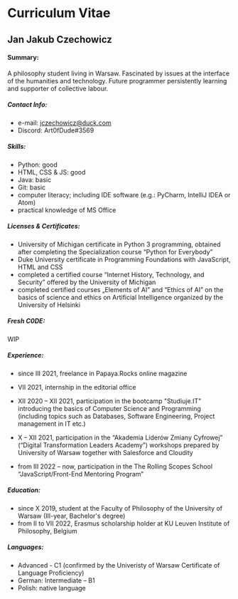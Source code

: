 # Curriculum Vitae 

## Jan Jakub Czechowicz

#### Summary:  
A philosophy student living in Warsaw. Fascinated by issues at the interface of the humanities and technology. Future programmer persistently learning and supporter of collective labour.

##### Contact Info: 
- e-mail: jczechowicz@duck.com
- Discord: Art0fDude#3569 

##### Skills: 
- Python: good
- HTML, CSS & JS: good
- Java: basic
- Git: basic
- computer literacy; including IDE software (e.g.: PyCharm, IntelliJ IDEA or Atom)
- practical knowledge of MS Office

##### Licenses & Certificates:
- University of Michigan certificate in Python 3 programming, obtained after completing the Specialization course “Python for Everybody”
- Duke University certificate in Programming Foundations with JavaScript, HTML and CSS
- completed a certified course “Internet History, Technology, and Security” offered by the University of Michigan
- completed certified courses „Elements of AI” and “Ethics of AI” on the basics of science and ethics on Artificial Intelligence organized by the University of Helsinki

##### Fresh C0DE: 
WIP

##### Experience: 
- since III 2021, freelance in Papaya.Rocks online magazine 
- VII 2021, internship in the editorial office

- XII 2020 – XII 2021, participation in the bootcamp "Studiuje.IT" introducing the basics of Computer Science and Programming (including topics such as Databases, Software Engineering, Project management in IT etc.)
- X – XII 2021, participation in the “Akademia Liderów Zmiany Cyfrowej” (“Digital Transformation Leaders Academy”) workshops prepared by University of Warsaw together with Salesforce and Cloudity
- from III 2022 – now, participation in the The Rolling Scopes School “JavaScript/Front-End Mentoring Program”

##### Education: 
- since X 2019, student at the Faculty of Philosophy of the University of Warsaw (III-year, Bachelor's degree) 
- from II to VII 2022, Erasmus scholarship holder at KU Leuven Institute of Philosophy, Belgium

##### Languages: 
- Advanced - C1 (confirmed by the Univeristy of Warsaw Certificate of Language Proficiency)
- German: Intermediate – B1
- Polish: native language     
